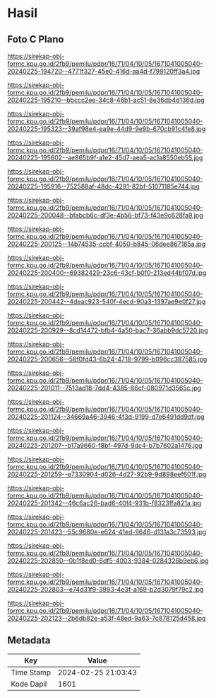 # Hasil

## Foto C Plano

https://sirekap-obj-formc.kpu.go.id/2fb9/pemilu/pdpr/16/71/04/10/05/1671041005040-20240225-194720--4771f327-45e0-416d-aa4d-f799120ff3a4.jpg

https://sirekap-obj-formc.kpu.go.id/2fb9/pemilu/pdpr/16/71/04/10/05/1671041005040-20240225-195210--bbccc2ee-34c8-46b1-ac51-8e36db4d136d.jpg

https://sirekap-obj-formc.kpu.go.id/2fb9/pemilu/pdpr/16/71/04/10/05/1671041005040-20240225-195323--39af98e4-ea9e-44d9-9e9b-670cb91c4fe8.jpg

https://sirekap-obj-formc.kpu.go.id/2fb9/pemilu/pdpr/16/71/04/10/05/1671041005040-20240225-195602--ae865b9f-a1e2-45d7-aea5-ac1a8550eb55.jpg

https://sirekap-obj-formc.kpu.go.id/2fb9/pemilu/pdpr/16/71/04/10/05/1671041005040-20240225-195916--752588af-48dc-4291-82bf-51071185e744.jpg

https://sirekap-obj-formc.kpu.go.id/2fb9/pemilu/pdpr/16/71/04/10/05/1671041005040-20240225-200048--bfabcb6c-df3e-4b56-bf73-f43e9c628fa9.jpg

https://sirekap-obj-formc.kpu.go.id/2fb9/pemilu/pdpr/16/71/04/10/05/1671041005040-20240225-200125--14b74535-ccbf-4050-b845-06dee867185a.jpg

https://sirekap-obj-formc.kpu.go.id/2fb9/pemilu/pdpr/16/71/04/10/05/1671041005040-20240225-200400--69382429-23c6-43cf-b0f0-213ed44bf07d.jpg

https://sirekap-obj-formc.kpu.go.id/2fb9/pemilu/pdpr/16/71/04/10/05/1671041005040-20240225-200442--4deac923-540f-4ecd-90a3-1397ae9e0f27.jpg

https://sirekap-obj-formc.kpu.go.id/2fb9/pemilu/pdpr/16/71/04/10/05/1671041005040-20240225-200929--8cd14472-bfb4-4a50-bac7-36abb9dc5720.jpg

https://sirekap-obj-formc.kpu.go.id/2fb9/pemilu/pdpr/16/71/04/10/05/1671041005040-20240225-200656--58f0fd43-6b24-4718-9799-b096cc387585.jpg

https://sirekap-obj-formc.kpu.go.id/2fb9/pemilu/pdpr/16/71/04/10/05/1671041005040-20240225-201011--7513ad18-7dd4-4385-86cf-080971d3565c.jpg

https://sirekap-obj-formc.kpu.go.id/2fb9/pemilu/pdpr/16/71/04/10/05/1671041005040-20240225-201124--34669a46-3946-4f3d-9199-d7e6491dd9df.jpg

https://sirekap-obj-formc.kpu.go.id/2fb9/pemilu/pdpr/16/71/04/10/05/1671041005040-20240225-201207--b17a9660-f8bf-497d-9dc4-b7b7602a1476.jpg

https://sirekap-obj-formc.kpu.go.id/2fb9/pemilu/pdpr/16/71/04/10/05/1671041005040-20240225-201259--e7330904-d026-4d27-92b9-9d898eef601f.jpg

https://sirekap-obj-formc.kpu.go.id/2fb9/pemilu/pdpr/16/71/04/10/05/1671041005040-20240225-201342--46c6ac26-bad6-40f4-931b-f8323ffa821a.jpg

https://sirekap-obj-formc.kpu.go.id/2fb9/pemilu/pdpr/16/71/04/10/05/1671041005040-20240225-201423--55c9680e-e624-41ed-9646-d131a3c73593.jpg

https://sirekap-obj-formc.kpu.go.id/2fb9/pemilu/pdpr/16/71/04/10/05/1671041005040-20240225-202850--0b1f8ed0-6df5-4003-9384-0284326b9eb6.jpg

https://sirekap-obj-formc.kpu.go.id/2fb9/pemilu/pdpr/16/71/04/10/05/1671041005040-20240225-202803--e74d31f9-3993-4e3f-a169-b2d3079f79c2.jpg

https://sirekap-obj-formc.kpu.go.id/2fb9/pemilu/pdpr/16/71/04/10/05/1671041005040-20240225-202123--2b6db82e-a53f-48ed-9a63-7c878125d458.jpg


## Metadata

| Key        | Value               |
| ---------- | ------------------- |
| Time Stamp | 2024-02-25 21:03:43 |
| Kode Dapil | 1601                |



